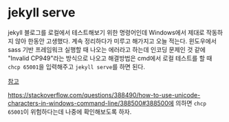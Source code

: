 # jekyll serve

jekyll 블로그를 로컬에서 테스트해보기 위한 명령어인데 Windows에서 제대로 작동하지 않아 한동안 고생했다. 계속 정리하다가 미루고 해가지고 오늘 적는다. 윈도우에서 sass 기반 프레임워크 실행할 때 나오는 에러라고 하는데 인코딩 문제인 것 같에 "Invalid CP949"라는 방식으로 나오고 해결방법은 cmd에서 로컬 테스트를 할 때 `chcp 65001`을 입력해주고 `jekyll serve`를 하면 된다.

[참고](https://jprogram.github.io/articles/2017-12/Windows)

https://stackoverflow.com/questions/388490/how-to-use-unicode-characters-in-windows-command-line/388500#388500에 의하면 `chcp 65001`이 위험하다는데 나중에 확인해보도록 하자.